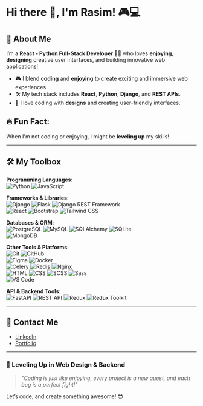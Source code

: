 # Hi there 👋, I'm Rasim! 🎮💻

## 🚀 About Me
I’m a **React - Python Full-Stack Developer** 👨‍💻 who loves **enjoying**, **designing** creative user interfaces, and building innovative web applications!

- 🎮 I blend **coding** and **enjoying** to create exciting and immersive web experiences.
- 🛠️ My tech stack includes **React**, **Python**, **Django**, and **REST APIs**.
- 🎨 I love coding with **designs** and creating user-friendly interfaces.

## 🔥 Fun Fact:
When I'm not coding or enjoying, I might be **leveling up** my skills!

---

## 🛠️ My Toolbox
**Programming Languages**:  
![Python](https://img.shields.io/badge/-Python-3776AB?style=for-the-badge&logo=python&logoColor=white)  ![JavaScript](https://img.shields.io/badge/-JavaScript-F7DF1E?style=for-the-badge&logo=javascript&logoColor=black)  

**Frameworks & Libraries**:  
![Django](https://img.shields.io/badge/-Django-092E20?style=for-the-badge&logo=django&logoColor=white)  ![Flask](https://img.shields.io/badge/-Flask-000000?style=for-the-badge&logo=flask&logoColor=white)  ![Django REST Framework](https://img.shields.io/badge/-Django%20REST%20Framework-092E20?style=for-the-badge&logo=django&logoColor=white)  
![React](https://img.shields.io/badge/-React-61DAFB?style=for-the-badge&logo=react&logoColor=black)  ![Bootstrap](https://img.shields.io/badge/-Bootstrap-7952B3?style=for-the-badge&logo=bootstrap&logoColor=white) 
 ![Tailwind CSS](https://img.shields.io/badge/-Tailwind%20CSS-06B6D4?style=for-the-badge&logo=tailwindcss&logoColor=white)

**Databases & ORM**:  
![PostgreSQL](https://img.shields.io/badge/-PostgreSQL-4169E1?style=for-the-badge&logo=postgresql&logoColor=white)  ![MySQL](https://img.shields.io/badge/-MySQL-4479A1?style=for-the-badge&logo=mysql&logoColor=white)  ![SQLAlchemy](https://img.shields.io/badge/-SQLAlchemy-000000?style=for-the-badge&logo=python&logoColor=white)  ![SQLite](https://img.shields.io/badge/-SQLite-003B57?style=for-the-badge&logo=sqlite&logoColor=white)  
![MongoDB](https://img.shields.io/badge/-MongoDB-47A248?style=for-the-badge&logo=mongodb&logoColor=white)

**Other Tools & Platforms**:  
![Git](https://img.shields.io/badge/-Git-F05032?style=for-the-badge&logo=git&logoColor=white)  ![GitHub](https://img.shields.io/badge/-GitHub-181717?style=for-the-badge&logo=github&logoColor=white)  
![Figma](https://img.shields.io/badge/-Figma-F24E1E?style=for-the-badge&logo=figma&logoColor=white)  ![Docker](https://img.shields.io/badge/-Docker-2496ED?style=for-the-badge&logo=docker&logoColor=white)  
![Celery](https://img.shields.io/badge/-Celery-37814A?style=for-the-badge&logo=celery&logoColor=white)  ![Redis](https://img.shields.io/badge/-Redis-DC382D?style=for-the-badge&logo=redis&logoColor=white)  ![Nginx](https://img.shields.io/badge/-Nginx-269539?style=for-the-badge&logo=nginx&logoColor=white)   
![HTML](https://img.shields.io/badge/-HTML5-E34F26?style=for-the-badge&logo=html5&logoColor=white)  ![CSS](https://img.shields.io/badge/-CSS3-1572B6?style=for-the-badge&logo=css3&logoColor=white)  ![SCSS](https://img.shields.io/badge/-SCSS-CC6699?style=for-the-badge&logo=sass&logoColor=white)  ![Sass](https://img.shields.io/badge/-Sass-CC6699?style=for-the-badge&logo=sass&logoColor=white)  
![VS Code](https://img.shields.io/badge/-VS%20Code-007ACC?style=for-the-badge&logo=visual-studio-code&logoColor=white)  

**API & Backend Tools**:  
![FastAPI](https://img.shields.io/badge/-FastAPI-009688?style=for-the-badge&logo=fastapi&logoColor=white)  ![REST API](https://img.shields.io/badge/-REST%20API-009688?style=for-the-badge&logo=api&logoColor=white) 
 ![Redux](https://img.shields.io/badge/-Redux-764ABC?style=for-the-badge&logo=redux&logoColor=white)  ![Redux Toolkit](https://img.shields.io/badge/-Redux%20Toolkit-764ABC?style=for-the-badge&logo=redux&logoColor=white)

---

## 🎉 Contact Me

- [LinkedIn](https://www.linkedin.com/in/rasimabiyev/)
- [Portfolio](https://rasim-portfolio.vercel.app/)

---

### 🎯 Leveling Up in Web Design & Backend
> _"Coding is just like enjoying, every project is a new quest, and each bug is a perfect fight!"_

Let’s code, and create something awesome! 😎
